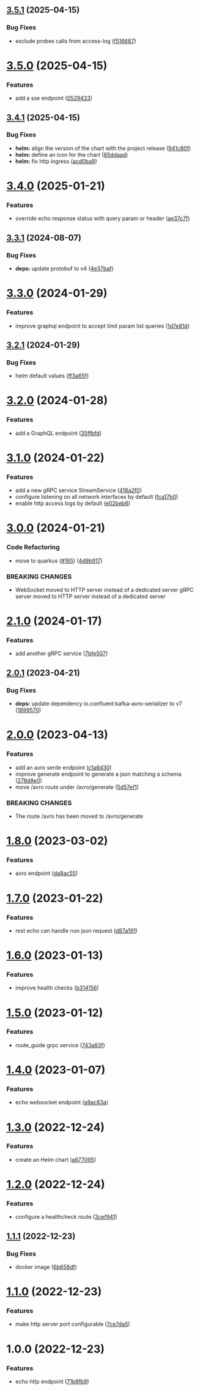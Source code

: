 ## [3.5.1](https://github.com/jgiovaresco/apim-samples/compare/3.5.0...3.5.1) (2025-04-15)


### Bug Fixes

* exclude probes calls from access-log ([f516687](https://github.com/jgiovaresco/apim-samples/commit/f516687c2f9fad053feff94b1bcf896232168c4d))

# [3.5.0](https://github.com/jgiovaresco/apim-samples/compare/3.4.1...3.5.0) (2025-04-15)


### Features

* add a sse endpoint ([0529433](https://github.com/jgiovaresco/apim-samples/commit/0529433cca494ad7f592ba726423d794771873ff))

## [3.4.1](https://github.com/jgiovaresco/apim-samples/compare/3.4.0...3.4.1) (2025-04-15)


### Bug Fixes

* **helm:** align the version of the chart with the project release ([941c80f](https://github.com/jgiovaresco/apim-samples/commit/941c80fd76aa1b3761bdec06cf98fc56746f8f5d))
* **helm:** define an icon for the chart ([85ddaad](https://github.com/jgiovaresco/apim-samples/commit/85ddaada1bf88285f23f11db7e20398de254b278))
* **helm:** fix http ingress ([acd0ba9](https://github.com/jgiovaresco/apim-samples/commit/acd0ba928e7be1ebeb9a5a9d4aea301525e04d7b))

# [3.4.0](https://github.com/jgiovaresco/apim-samples/compare/3.3.1...3.4.0) (2025-01-21)


### Features

* override echo response status with query param or header ([ae37c7f](https://github.com/jgiovaresco/apim-samples/commit/ae37c7f98969b4ae37b8fa6ebcb8254ac14ce6da))

## [3.3.1](https://github.com/jgiovaresco/apim-samples/compare/3.3.0...3.3.1) (2024-08-07)


### Bug Fixes

* **deps:** update protobuf to v4 ([4e37baf](https://github.com/jgiovaresco/apim-samples/commit/4e37baf3caa047641b75e96556845fc99c442f9c))

# [3.3.0](https://github.com/jgiovaresco/apim-samples/compare/3.2.1...3.3.0) (2024-01-29)


### Features

* improve graphql endpoint to accept limit param list queries ([1d7e81d](https://github.com/jgiovaresco/apim-samples/commit/1d7e81d760b9ac10cd42ac3c32d8694068b3bcac))

## [3.2.1](https://github.com/jgiovaresco/apim-samples/compare/3.2.0...3.2.1) (2024-01-29)


### Bug Fixes

* helm default values ([ff3a65f](https://github.com/jgiovaresco/apim-samples/commit/ff3a65fcfc589ede466747f8c1a9dea9fb6b7dba))

# [3.2.0](https://github.com/jgiovaresco/apim-samples/compare/3.1.0...3.2.0) (2024-01-28)


### Features

* add a GraphQL endpoint ([35ffbfd](https://github.com/jgiovaresco/apim-samples/commit/35ffbfdb845701653967c39c2ff70741729414a7))

# [3.1.0](https://github.com/jgiovaresco/apim-samples/compare/3.0.0...3.1.0) (2024-01-22)


### Features

* add a new gRPC service StreamService ([418a2f0](https://github.com/jgiovaresco/apim-samples/commit/418a2f0d12452c51d9b61232b4f2e867c8a07976))
* configure listening on all network interfaces by default ([fca17b0](https://github.com/jgiovaresco/apim-samples/commit/fca17b02cff5136b2e2e7a878477e01a55e01140))
* enable http access logs by default ([e02beb6](https://github.com/jgiovaresco/apim-samples/commit/e02beb6119da322d44df16e108fabd07cb04802c))

# [3.0.0](https://github.com/jgiovaresco/apim-samples/compare/2.1.0...3.0.0) (2024-01-21)


### Code Refactoring

* move to quarkus ([#165](https://github.com/jgiovaresco/apim-samples/issues/165)) ([4d9b917](https://github.com/jgiovaresco/apim-samples/commit/4d9b9171c3992eb4803cb1e727a623e7c6708016))


### BREAKING CHANGES

* WebSocket moved to HTTP server instead of a dedicated
server
gRPC server moved to HTTP server instead of a dedicated server

# [2.1.0](https://github.com/jgiovaresco/apim-samples/compare/2.0.1...2.1.0) (2024-01-17)


### Features

* add another gRPC service ([7bfe507](https://github.com/jgiovaresco/apim-samples/commit/7bfe50712e912fda134b526d66507558dfdd5292))

## [2.0.1](https://github.com/jgiovaresco/apim-samples/compare/2.0.0...2.0.1) (2023-04-21)


### Bug Fixes

* **deps:** update dependency io.confluent:kafka-avro-serializer to v7 ([1899570](https://github.com/jgiovaresco/apim-samples/commit/1899570dadfba6f9265c2f67f8c4b9849e2f1673))

# [2.0.0](https://github.com/jgiovaresco/apim-samples/compare/1.8.0...2.0.0) (2023-04-13)


### Features

* add an avro serde endpoint ([c1a6d30](https://github.com/jgiovaresco/apim-samples/commit/c1a6d30bc3819f44cccd3bcac4f50e9008ceb558))
* improve generate endpoint to generate a json matching a schema ([278d8e0](https://github.com/jgiovaresco/apim-samples/commit/278d8e0755a4231ba5000aed9a914ae4993981a4))
* move /avro route under /avro/generate ([5d57ef1](https://github.com/jgiovaresco/apim-samples/commit/5d57ef1f0508352b43f3c9b8c1b475dacd35d4b9))


### BREAKING CHANGES

* The route /avro has been moved to /avro/generate

# [1.8.0](https://github.com/jgiovaresco/apim-samples/compare/1.7.0...1.8.0) (2023-03-02)


### Features

* avro endpoint ([da8ac55](https://github.com/jgiovaresco/apim-samples/commit/da8ac55626a8112e1c2950e1760aacd2ca64fc41))

# [1.7.0](https://github.com/jgiovaresco/apim-samples/compare/1.6.0...1.7.0) (2023-01-22)


### Features

* rest echo can handle non json request ([d87a191](https://github.com/jgiovaresco/apim-samples/commit/d87a1918802607e66bc7259c470b8b7f9b8774a3))

# [1.6.0](https://github.com/jgiovaresco/apim-samples/compare/1.5.0...1.6.0) (2023-01-13)


### Features

* improve health checks ([b314156](https://github.com/jgiovaresco/apim-samples/commit/b314156d9946552bdb51e55d3c720d03799b71bb))

# [1.5.0](https://github.com/jgiovaresco/apim-samples/compare/1.4.0...1.5.0) (2023-01-12)


### Features

* route_guide grpc service ([743a83f](https://github.com/jgiovaresco/apim-samples/commit/743a83fceb53d21d6ad0b1fbd36ba972f86d3624))

# [1.4.0](https://github.com/jgiovaresco/apim-samples/compare/1.3.0...1.4.0) (2023-01-07)


### Features

* echo websocket endpoint ([a9ac83a](https://github.com/jgiovaresco/apim-samples/commit/a9ac83a31025010437a46aa3e215f5f912b4d48c))

# [1.3.0](https://github.com/jgiovaresco/apim-samples/compare/1.2.0...1.3.0) (2022-12-24)


### Features

* create an Helm chart ([a677095](https://github.com/jgiovaresco/apim-samples/commit/a677095413972d3d5cb343fe5fc3804fb85348f0))

# [1.2.0](https://github.com/jgiovaresco/apim-samples/compare/1.1.1...1.2.0) (2022-12-24)


### Features

* configure a healthcheck route ([3cef941](https://github.com/jgiovaresco/apim-samples/commit/3cef941c637f1b7b5c2ca57d5517397f431b2eda))

## [1.1.1](https://github.com/jgiovaresco/apim-samples/compare/1.1.0...1.1.1) (2022-12-23)


### Bug Fixes

* docker image ([6b658df](https://github.com/jgiovaresco/apim-samples/commit/6b658df7b90602b588089e35045f28715adcde27))

# [1.1.0](https://github.com/jgiovaresco/apim-samples/compare/1.0.0...1.1.0) (2022-12-23)


### Features

* make http server port configurable ([7ce7da5](https://github.com/jgiovaresco/apim-samples/commit/7ce7da544aadc7bfa3892790e8c4aad5ac1ce5c8))

# 1.0.0 (2022-12-23)


### Features

* echo http endpoint ([71b8fb9](https://github.com/jgiovaresco/apim-samples/commit/71b8fb941ed702f8306e84e9a98f5c6d9ca25c1b))
